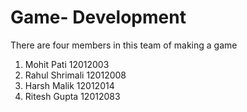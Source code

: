 # Game- Development

There are four members in this team of making a game

1. Mohit Pati 12012003
2. Rahul Shrimali 12012008
3. Harsh Malik 12012014
4. Ritesh Gupta 12012083
